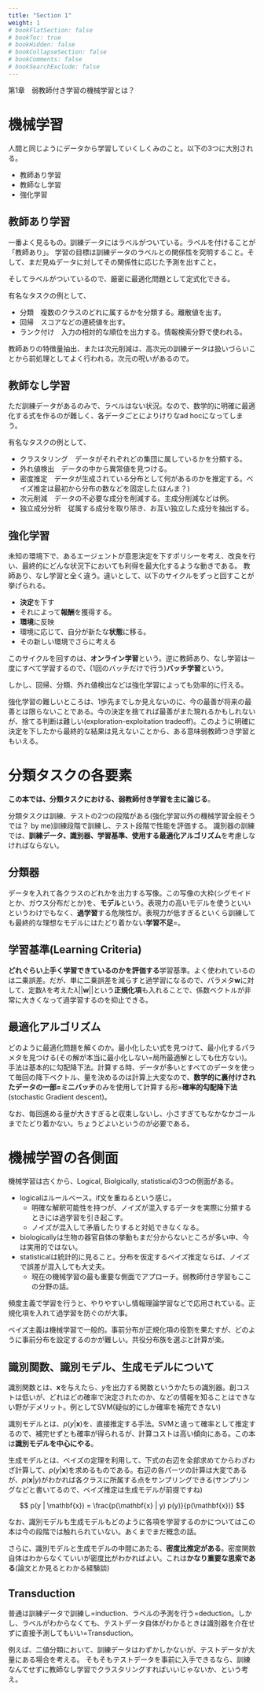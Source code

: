 ```yaml
---
title: "Section 1"
weight: 1
# bookFlatSection: false
# bookToc: true
# bookHidden: false
# bookCollapseSection: false
# bookComments: false
# bookSearchExclude: false
---
```


第1章　弱教師付き学習の機械学習とは？

# 機械学習

人間と同じようにデータから学習していくしくみのこと。以下の3つに大別される。

- 教師あり学習
- 教師なし学習
- 強化学習

## 教師あり学習

一番よく見るもの。訓練データにはラベルがついている。ラベルを付けることが「教師あり」。
学習の目標は訓練データのラベルとの関係性を究明すること。そして、まだ見ぬデータに対してその関係性に応じた予測を出すこと。

そしてラベルがついているので、厳密に最適化問題として定式化できる。

有名なタスクの例として、

- 分類　複数のクラスのどれに属するかを分類する。離散値を出す。
- 回帰　スコアなどの連続値を出す。
- ランク付け　入力の相対的な順位を出力する。情報検索分野で使われる。

教師ありの特徴量抽出、または次元削減は、高次元の訓練データは扱いづらいことから前処理としてよく行われる。次元の呪いがあるので。

## 教師なし学習

ただ訓練データがあるのみで、ラベルはない状況。なので、数学的に明確に最適化する式を作るのが難しく、各データごとによりけりなad hocになってしまう。

有名なタスクの例として、

- クラスタリング　データがそれぞれどの集団に属しているかを分類する。
- 外れ値検出　データの中から異常値を見つける。
- 密度推定　データが生成されている分布として何があるのかを推定する。ベイズ推定は最初から分布の数などを固定した(ほんま？)
- 次元削減　データの不必要な成分を削減する。主成分削減などは例。
- 独立成分分析　従属する成分を取り除き、お互い独立した成分を抽出する。

## 強化学習

未知の環境下で、あるエージェントが意思決定を下すポリシーを考え、改良を行い、最終的にどんな状況下においても利得を最大化するような動きである。
教師あり、なし学習と全く違う。違いとして、以下のサイクルをずっと回すことが挙げられる。

- **決定**を下す
- それによって**報酬**を獲得する。
- **環境**に反映
- 環境に応じて、自分が新たな**状態**に移る。
- その新しい環境でさらに考える

このサイクルを回すのは、**オンライン学習**という。逆に教師あり、なし学習は一度にすべて学習するので、(1回のバッチだけで行う)**バッチ学習**という。

しかし、回帰、分類、外れ値検出などは強化学習によっても効率的に行える。

強化学習の難しいところは、1歩先までしか見えないのに、今の最善が将来の最善とは限らないことである。今の決定を捨てれば最善がまた現れるかもしれないが、捨てる判断は難しい(exploration-exploitation tradeoff)。このように明確に決定を下したから最終的な結果は見えないことから、ある意味弱教師つき学習ともいえる。

# 分類タスクの各要素

**この本では、分類タスクにおける、弱教師付き学習を主に論じる**。

分類タスクは訓練、テストの2つの段階がある(強化学習以外の機械学習全般そうでは？ by me)訓練段階で訓練し、テスト段階で性能を評価する。
識別器の訓練では、**訓練データ、識別器、学習基準、使用する最適化アルゴリズム**を考慮しなければならない。

## 分類器

データを入れて各クラスのどれかを出力する写像。この写像の大枠(シグモイドとか、ガウス分布だとか)を、**モデル**という。表現力の高いモデルを使うといいというわけでもなく、**過学習**する危険性が。表現力が低すぎるといくら訓練しても最終的な理想なモデルにはたどり着かない**学習不足**=。

## 学習基準(Learning Criteria)

**どれぐらい上手く学習できているのかを評価する**学習基準。よく使われているのは二乗誤差。だが、単に二乗誤差を減らすと過学習になるので、パラメタ$\mathbf{w}$に対して、定数$\lambda$を考えた$\lambda ||\mathbf{w}||$という**正規化項**も入れることで、係数ベクトルが非常に大きくなって過学習するのを抑止できる。

## 最適化アルゴリズム

どのように最適化問題を解くのか。最小化したい式を見つけて、最小化するパラメタを見つける(その解が本当に最小化しない=局所最適解としても仕方ない)。手法は基本的に勾配降下法。計算する時、データが多いとすべてのデータを使って毎回の降下ベクトル、量を決めるのは計算上大変なので、**数学的に裏付けされたデータの一部=ミニバッチ**のみを使用して計算する形=**確率的勾配降下法**(stochastic Gradient descent)。

なお、毎回進める量が大きすぎると収束しないし、小さすぎてもなかなかゴールまでたどり着かない。ちょうどよいというのが必要である。

# 機械学習の各側面

機械学習は古くから、Logical, Biolgically, statisticalの3つの側面がある。

- logicalはルールベース。if文を重ねるという感じ。
  - 明確な解釈可能性を持つが、ノイズが混入するデータを実際に分類するときには過学習を引き起こす。
  - ノイズが混入して矛盾したりすると対処できなくなる。
- biologicallyは生物の器官自体の挙動もまだ分からないところが多い中、今は実用的ではない。
- statisticalは統計的に見ること。分布を仮定するベイズ推定ならば、ノイズで誤差が混入しても大丈夫。
  - 現在の機械学習の最も重要な側面でアプローチ。弱教師付き学習もここの分野の話。

頻度主義で学習を行うと、やりやすいし情報理論学習などで応用されている。正規化項を入れて過学習を防ぐのが大事。

ベイズ主義は機械学習で一般的。事前分布が正規化項の役割を果たすが、どのように事前分布を設定するのかが難しい。共役分布族を選ぶと計算が楽。

## 識別関数、識別モデル、生成モデルについて

識別関数とは、$\mathbf{x}$を与えたら、$y$を出力する関数というかたちの識別器。創コストは低いが、どれほどの確率で決定されたのか、などの情報を知ることはできない野がデメリット。例としてSVM(疑似的にしか確率を補完できない)

識別モデルとは、$p(y | \mathbf{x})$を、直接推定する手法。SVMと違って確率として推定するので、補完せずとも確率が得られるが、計算コストは高い傾向にある。この本は**識別モデルを中心にやる**。

生成モデルとは、ベイズの定理を利用して、下式の右辺を全部求めてからわざわざ計算して、$p(y | \mathbf{x})$を求めるものである。右辺の各パーツの計算は大変であるが、$p(\mathbf{x} | y)$がわかれば各クラスに所属する点をサンプリングできる(サンプリングなどと書いてるので、ベイズ推定は生成モデルが前提ですね)

$$
p(y | \mathbf{x}) = \frac{p(\mathbf{x} | y) p(y)}{p(\mathbf{x})}
$$

なお、識別モデルも生成モデルもどのように各項を学習するのかについてはこの本は今の段階では触れられていない。あくまでまだ概念の話。

さらに、識別モデルと生成モデルの中間にあたる、**密度比推定がある**。密度関数自体はわからなくていいが密度比がわかればよい。これは**かなり重要な思索である**(論文とか見るとわかる経験談)

## Transduction

普通は訓練データで訓練し=induction、ラベルの予測を行う=deduction。しかし、ラベルがわからなくても、テストデータ自体がわかるときは識別器を介在せずに直接予測してもいい=Transduction。

例えば、二値分類において、訓練データはわずかしかないが、テストデータが大量にある場合を考える。
そもそもテストデータを事前に入手できるなら、訓練なんてせずに教師なし学習でクラスタリングすればいいじゃないか、という考え。